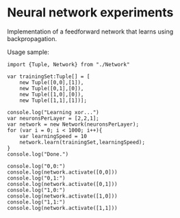 Neural network experiments
==========================

Implementation of a feedforward network that learns using backpropagation.

Usage sample:
```
import {Tuple, Network} from "./Network"

var trainingSet:Tuple[] = [
	new Tuple([0,0],[1]),
	new Tuple([0,1],[0]),
	new Tuple([1,0],[0]),
	new Tuple([1,1],[1])];

console.log("Learning xor...")
var neuronsPerLayer = [2,2,1];
var network = new Network(neuronsPerLayer);
for (var i = 0; i < 1000; i++){
	var learningSpeed = 10
	network.learn(trainingSet,learningSpeed);
}
console.log("Done.")

console.log("0,0:")
console.log(network.activate([0,0]))
console.log("0,1:")
console.log(network.activate([0,1]))
console.log("1,0:")
console.log(network.activate([1,0]))
console.log("1,1:")
console.log(network.activate([1,1]))
```